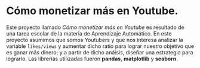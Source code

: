 # Cómo monetizar más en Youtube.
Este proyecto llamado _Cómo monetizar más en Youtube_ es resultado de una tarea escolar de la materia de Aprendizaje Automático. En este proyecto asumimos que somos Youtubers y que nos interesa analizar la variable `likes/views` y aumentar dicho ratio para lograr nuestro objetivo que es ganar más dinero; y a partir de dicho anáisis, diseñar una estrategia para lograrlo.
Las librerías utilizadas fueron **pandas**, **matplotlib** y **seaborn**.
